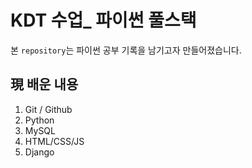 # KDT 수업_ 파이썬 풀스택
본 `repository`는 파이썬 공부 기록을 남기고자 만들어졌습니다.

## 現 배운 내용
1. Git / Github
2. Python
3. MySQL
4. HTML/CSS/JS
5. Django
